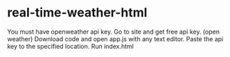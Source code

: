 # real-time-weather-html
You must have openweather api key.
Go to site and get free api key. (open weather)
Download code and open app.js with any text editor.
Paste the api key to the specified location.
Run index.html
